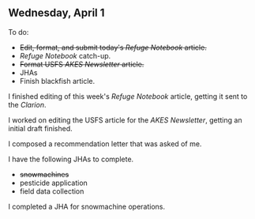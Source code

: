 
## Wednesday, April 1

To do:

* ~~Edit, format, and submit today's *Refuge Notebook* article.~~
* *Refuge Notebook* catch-up.
* ~~Format USFS *AKES Newsletter* article.~~
* JHAs
* Finish blackfish article.

I finished editing of this week's *Refuge Notebook* article, getting it sent to the *Clarion*.

I worked on editing the USFS article for the *AKES Newsletter*, getting an initial draft finished.

I composed a recommendation letter that was asked of me.

I have the following JHAs to complete.

* ~~snowmachines~~
* pesticide application
* field data collection

I completed a JHA for snowmachine operations.